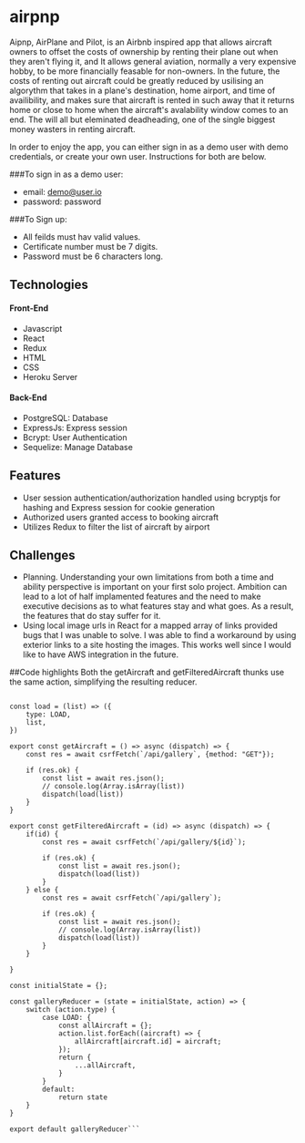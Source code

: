 # airpnp

Aipnp, AirPlane and Pilot, is an Airbnb inspired app that allows aircraft owners to offset the costs of ownership by renting their plane out when they aren't flying it, and It allows general aviation, normally a very expensive hobby, to be more financially feasable for non-owners. In the future, the costs of renting out aircraft could be greatly reduced by usilising an algorythm that takes in a plane's destination, home airport, and time of availibility, and makes sure that aircraft is rented in such away that it returns home or close to home when the aircraft's avalability window comes to an end. The will all but eleminated deadheading, one of the single biggest money wasters in renting aircraft.

In order to enjoy the app, you can either sign in as a demo user with demo credentials, or create your own user. Instructions for both are below.

###To sign in as a demo user:
- email: demo@user.io
- password: password

###To Sign up:
- All feilds must hav valid values.
- Certificate number must be 7 digits.
- Password must be 6 characters long.

## Technologies 
#### Front-End
- Javascript
- React
- Redux
- HTML
- CSS
- Heroku Server

#### Back-End
- PostgreSQL: Database
- ExpressJs: Express session
- Bcrypt: User Authentication
- Sequelize: Manage Database

## Features
 - User session authentication/authorization handled using bcryptjs for hashing and Express session for cookie generation
 - Authorized users granted access to booking aircraft
 - Utilizes Redux to filter the list of aircraft by airport

## Challenges
 - Planning. Understanding your own limitations from both a time and ability perspective is important on your first solo project. Ambition can lead to a lot of half implamented features and the need to make executive decisions as to what features stay and what goes. As a result, the features that do stay suffer for it.
 - Using local image urls in React for a mapped array of links provided bugs that I was unable to solve. I was able to find a workaround by using exterior links to a site hosting the images. This works well since I would like to have AWS integration in the future.

##Code highlights
Both the getAircraft and getFilteredAircraft thunks use the same action, simplifying the resulting reducer.

```const LOAD = 'gallery/LOAD';

const load = (list) => ({
    type: LOAD,
    list,
})

export const getAircraft = () => async (dispatch) => {
    const res = await csrfFetch(`/api/gallery`, {method: "GET"});

    if (res.ok) {
        const list = await res.json();
        // console.log(Array.isArray(list))
        dispatch(load(list))
    }
}

export const getFilteredAircraft = (id) => async (dispatch) => {
    if(id) {
        const res = await csrfFetch(`/api/gallery/${id}`);
        
        if (res.ok) {
            const list = await res.json();
            dispatch(load(list))
        }
    } else {
        const res = await csrfFetch(`/api/gallery`);

        if (res.ok) {
            const list = await res.json();
            // console.log(Array.isArray(list))
            dispatch(load(list))
        }
    }

}

const initialState = {};

const galleryReducer = (state = initialState, action) => {
    switch (action.type) {
        case LOAD: {
            const allAircraft = {};
            action.list.forEach((aircraft) => {
                allAircraft[aircraft.id] = aircraft;
            });
            return {
                ...allAircraft,
            }
        }
        default:
            return state
    }
}

export default galleryReducer```
